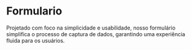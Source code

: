 # Formulario
 Projetado com foco na simplicidade e usabilidade, nosso formulário simplifica o processo de captura de dados, garantindo uma experiência fluida para os usuários. 
